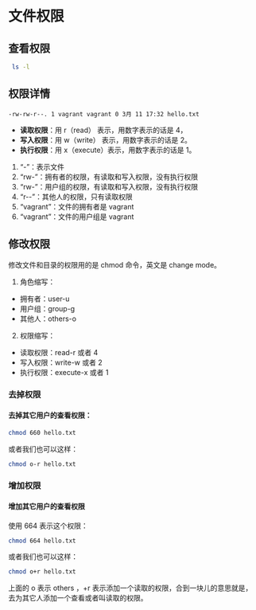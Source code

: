 # 文件权限

## 查看权限

```bash
 ls -l
```

## 权限详情

```
-rw-rw-r--. 1 vagrant vagrant 0 3月 11 17:32 hello.txt
```

- **读取权限**：用 r（read） 表示，用数字表示的话是 4，
- **写入权限**：用 w（write） 表示，用数字表示的话是 2。
- **执行权限**：用 x（execute）表示，用数字表示的话是 1。

1. “-”：表示文件
2. “rw-”：拥有者的权限，有读取和写入权限，没有执行权限
3. “rw-”：用户组的权限，有读取和写入权限，没有执行权限
4. “r--”：其他人的权限，只有读取权限
5. “vagrant”：文件的拥有者是 vagrant
6. “vagrant”：文件的用户组是 vagrant

## 修改权限

修改文件和目录的权限用的是 chmod 命令，英文是 change mode。

1. 角色缩写：

- 拥有者：user-u
- 用户组：group-g
- 其他人：others-o

2. 权限缩写：

- 读取权限：read-r 或者 4
- 写入权限：write-w 或者 2
- 执行权限：execute-x 或者 1

### 去掉权限

#### 去掉其它用户的查看权限：

```bash
chmod 660 hello.txt
```

或者我们也可以这样：

```bash
chmod o-r hello.txt
```

### 增加权限

#### 增加其它用户的查看权限

使用 664 表示这个权限：

```bash
chmod 664 hello.txt
```

或者我们也可以这样：

```bash
chmod o+r hello.txt
```

上面的 o 表示 others ，+r 表示添加一个读取的权限，合到一块儿的意思就是，去为其它人添加一个查看或者叫读取的权限。
